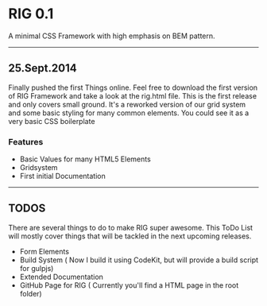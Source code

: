 RIG 0.1
===

A minimal CSS Framework with high emphasis on BEM pattern.

---

## 25.Sept.2014

Finally pushed the first Things online. Feel free to download the first version of RIG Framework and take a look at the rig.html file. This is the first release and only covers small ground. It's a reworked version of our grid system and some basic styling for many common elements. You could see it as a very basic CSS boilerplate

### Features

- Basic Values for many HTML5 Elements
- Gridsystem 
- First initial Documentation

---

## TODOS

There are several things to do to make RIG super awesome. This ToDo List will mostly cover things that will be tackled in the next upcoming releases.

- Form Elements
- Build System ( Now I build it using CodeKit, but will provide a build script for gulpjs)
- Extended Documentation
- GitHub Page for RIG ( Currently you'll find a HTML page in the root folder)

